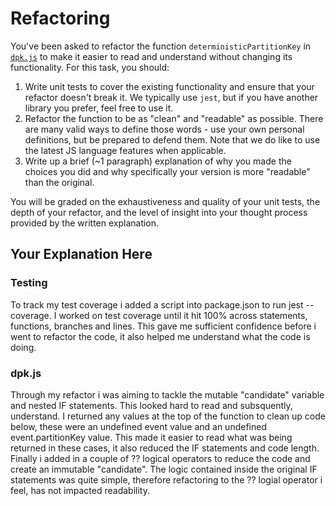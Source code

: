 # Refactoring

You've been asked to refactor the function `deterministicPartitionKey` in [`dpk.js`](dpk.js) to make it easier to read and understand without changing its functionality. For this task, you should:

1. Write unit tests to cover the existing functionality and ensure that your refactor doesn't break it. We typically use `jest`, but if you have another library you prefer, feel free to use it.
2. Refactor the function to be as "clean" and "readable" as possible. There are many valid ways to define those words - use your own personal definitions, but be prepared to defend them. Note that we do like to use the latest JS language features when applicable.
3. Write up a brief (~1 paragraph) explanation of why you made the choices you did and why specifically your version is more "readable" than the original.

You will be graded on the exhaustiveness and quality of your unit tests, the depth of your refactor, and the level of insight into your thought process provided by the written explanation.

## Your Explanation Here

### Testing

To track my test coverage i added a script into package.json to run jest --coverage. I worked on test coverage until it hit 100% across statements, functions, branches and lines. This gave me sufficient confidence before i went to refactor the code, it also helped me understand what the code is doing.

### dpk.js

Through my refactor i was aiming to tackle the mutable "candidate" variable and nested IF statements. This looked hard to read and subsquently, understand. I returned any values at the top of the function to clean up code below, these were an undefined event value and an undefined event.partitionKey value. This made it easier to read what was being returned in these cases, it also reduced the IF statements and code length. Finally i added in a couple of ?? logical operators to reduce the code and create an immutable "candidate". The logic contained inside the original IF statements was quite simple, therefore refactoring to the ?? logial operator i feel, has not impacted readability.




